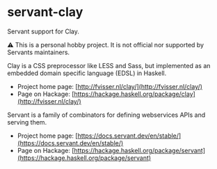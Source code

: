 # servant-clay
Servant support for Clay.

:warning: This is a personal hobby project. It is not official nor supported by Servants maintainers.

Clay is a CSS preprocessor like LESS and Sass, but implemented as an embedded domain specific language (EDSL) in Haskell.

- Project home page: [http://fvisser.nl/clay/](http://fvisser.nl/clay/)
- Page on Hackage: [https://hackage.haskell.org/package/clay](http://fvisser.nl/clay/)

Servant is a family of combinators for defining webservices APIs and serving them.

- Project home page: [https://docs.servant.dev/en/stable/](https://docs.servant.dev/en/stable/)
- Page on Hackage: [https://hackage.haskell.org/package/servant](https://hackage.haskell.org/package/servant)
